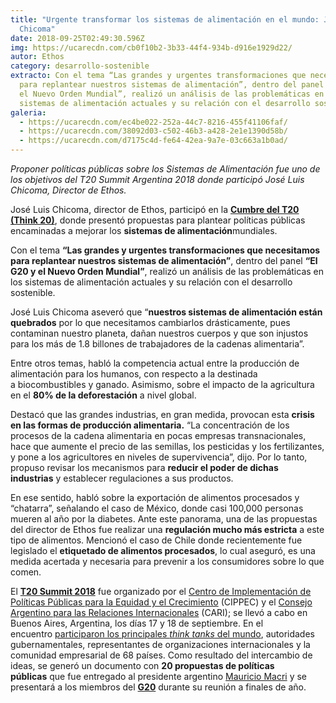 ```yaml
---
title: "Urgente transformar los sistemas de alimentación en el mundo: José Luis
  Chicoma"
date: 2018-09-25T02:49:30.596Z
img: https://ucarecdn.com/cb0f10b2-3b33-44f4-934b-d916e1929d22/
autor: Ethos
category: desarrollo-sostenible
extracto: Con el tema “Las grandes y urgentes transformaciones que necesitamos
  para replantear nuestros sistemas de alimentación”, dentro del panel “El G20 y
  el Nuevo Orden Mundial”, realizó un análisis de las problemáticas en los
  sistemas de alimentación actuales y su relación con el desarrollo sostenible.
galeria:
  - https://ucarecdn.com/ec4be022-252a-44c7-8216-455f41106faf/
  - https://ucarecdn.com/38092d03-c502-46b3-a428-2e1e1390d58b/
  - https://ucarecdn.com/d7175c4d-fe64-42ea-9a7e-03c663a1b0ad/
---
```

*Proponer políticas públicas sobre los Sistemas de Alimentación fue uno de los objetivos del T20 Summit Argentina 2018 donde participó José Luis Chicoma, Director de Ethos.* 

José Luis Chicoma, director de Ethos, participó en la **[Cumbre del T20 (Think 20)](https://t20argentina.org/es/event/cumbre-t20-2/)**, donde presentó propuestas para plantear políticas públicas encaminadas a mejorar los **sistemas de alimentación**mundiales.

Con el tema **“Las grandes y urgentes transformaciones que necesitamos para replantear nuestros sistemas de alimentación”**, dentro del panel **“El G20 y el Nuevo Orden Mundial”**, realizó un análisis de las problemáticas en los sistemas de alimentación actuales y su relación con el desarrollo sostenible. 

José Luis Chicoma aseveró que “**nuestros sistemas de alimentación están quebrados** por lo que necesitamos cambiarlos drásticamente, pues contaminan nuestro planeta, dañan nuestros cuerpos y que son injustos para los más de 1.8 billones de trabajadores de la cadenas alimentaria”.

Entre otros temas, habló la competencia actual entre la producción de alimentación para los humanos, con respecto a la destinada a biocombustibles y ganado. Asimismo, sobre el impacto de la agricultura en el **80% de la deforestación** a nivel global. 

Destacó que las grandes industrias, en gran medida, provocan esta **crisis en las formas de producción alimentaria.** “La concentración de los procesos de la cadena alimentaria en pocas empresas transnacionales, hace que aumente el precio de las semillas, los pesticidas y los fertilizantes, y pone a los agricultores en niveles de supervivencia”, dijo. Por lo tanto, propuso revisar los mecanismos para **reducir el poder de dichas industrias** y establecer regulaciones a sus productos. 

En ese sentido, habló sobre la exportación de alimentos procesados y “chatarra”, señalando el caso de México, donde casi 100,000 personas mueren al año por la diabetes. Ante este panorama, una de las propuestas del director de Ethos fue realizar una **regulación mucho más estricta** a este tipo de alimentos. Mencionó el caso de Chile donde recientemente fue legislado el **etiquetado de alimentos procesados**, lo cual aseguró, es una medida acertada y necesaria para prevenir a los consumidores sobre lo que comen.  

El **[T20 Summit 2018](https://t20argentina.org/es/inicio/)** fue organizado por el [Centro de Implementación de Políticas Públicas para la Equidad y el Crecimiento](https://www.cippec.org/) (CIPPEC) y el [Consejo Argentino para las Relaciones Internacionales](http://www.cari.org.ar/) (CARI); se llevó a cabo en Buenos Aires, Argentina, los días 17 y 18 de septiembre. En el encuentro [participaron los principales *think tanks* del mundo](https://t20argentina.org/es/mas-de-1000-personas-de-68-participaron-de-la-cumbre-t20-en-el-cck/), autoridades gubernamentales, representantes de organizaciones internacionales y la comunidad empresarial de 68 países. Como resultado del intercambio de ideas, se generó un documento con **20 propuestas de políticas públicas** que fue entregado al presidente argentino [Mauricio Macri](https://twitter.com/mauriciomacri) y se presentará a los miembros del **[G20](https://www.g20.org/)** durante su reunión a finales de año.